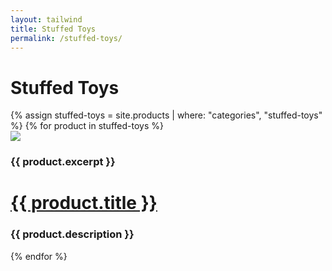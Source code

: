 ```yaml
---
layout: tailwind
title: Stuffed Toys
permalink: /stuffed-toys/
---
```


<div class="container mx-6 mt-6 p-8 mx-auto">
<h1 class="text-center text-2xl text-blue-700 tracking-wider">Stuffed Toys</h1>
</div>

<div class="flex flex-wrap min-w-0 max-w-full lg:px-16 p-4 justify-evenly">
  {% assign stuffed-toys = site.products | where: "categories", "stuffed-toys" %}
  {% for product in stuffed-toys %}
  <div class="w-64 px-3 bg">
    <div class="bg-white rounded-lg my-4 overflow-hidden border shadow-lg">
      <div>
      <a data-fancybox="gallery" href="{{ product.image_path }}"><img class="h-48 w-full object-cover object-top" src="{{ product.image_path }}"></a>
      </div>
      <div>
        <div>
          <h3 class="text-sm text-gray-700 -m-2">{{ product.excerpt }}</h3>
        </div>
        <h1 class="font-semibold text-lg m-4 text-gray-900 leading-tight truncate"><a href="{{ product.url }}">{{ product.title }}</a></h1>
        <h3 class="text-xs text-gray-500 m-4 truncate">{{ product.description }}</h3>
      </div>
    </div>
  </div>
{% endfor %}
</div>